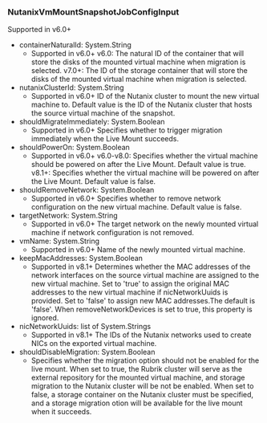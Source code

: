 ### NutanixVmMountSnapshotJobConfigInput
Supported in v6.0+

- containerNaturalId: System.String
  - Supported in v6.0+
      v6.0: The natural ID of the container that will store the disks of the mounted virtual machine when migration is selected.
      v7.0+: The ID of the storage container that will store the disks of the mounted virtual machine when migration is selected.
- nutanixClusterId: System.String
  - Supported in v6.0+
      ID of the Nutanix cluster to mount the new virtual machine to. Default value is the ID of the Nutanix cluster that hosts the source virtual machine of the snapshot.
- shouldMigrateImmediately: System.Boolean
  - Supported in v6.0+
      Specifies whether to trigger migration immediately when the Live Mount succeeds.
- shouldPowerOn: System.Boolean
  - Supported in v6.0+
      v6.0-v8.0: Specifies whether the virtual machine should be powered on after the Live Mount. Default value is true.
      v8.1+: Specifies whether the virtual machine will be powered on after the Live Mount. Default value is false.
- shouldRemoveNetwork: System.Boolean
  - Supported in v6.0+
      Specifies whether to remove network configuration on the new virtual machine. Default value is false.
- targetNetwork: System.String
  - Supported in v6.0+
      The target network on the newly mounted virtual machine if network configuration is not removed.
- vmName: System.String
  - Supported in v6.0+
      Name of the newly mounted virtual machine.
- keepMacAddresses: System.Boolean
  - Supported in v8.1+
      Determines whether the MAC addresses of the network interfaces on the source virtual machine are assigned to the new virtual machine. Set to 'true' to assign the original MAC addresses to the new virtual machine if nicNetworkUuids is provided. Set to 'false' to assign new MAC addresses.The default is 'false'. When removeNetworkDevices is set to true, this property is ignored.
- nicNetworkUuids: list of System.Strings
  - Supported in v8.1+
      The IDs of the Nutanix networks used to create NICs on the exported virtual machine.
- shouldDisableMigration: System.Boolean
  - Specifies whether the migration option should not be enabled for the live mount. When set to true, the Rubrik cluster will serve as the external repository for the mounted virtual machine, and storage migration to the Nutanix cluster will be not be enabled. When set to false, a storage container on the Nutanix cluster must be specified, and a storage migration otion will be available for the live mount when it succeeds.
